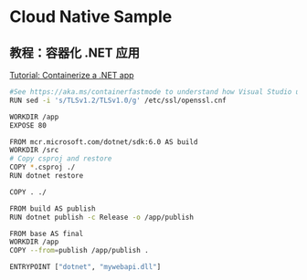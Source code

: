 # Cloud Native Sample

## 教程：容器化 .NET 应用

[Tutorial: Containerize a .NET app](https://docs.microsoft.com/en-us/dotnet/core/docker/build-container?tabs=windows)

```bash
#See https://aka.ms/containerfastmode to understand how Visual Studio uses this Dockerfile to FROM  mcr.microsoft.com/dotnet/aspnet:6.0 AS base
RUN sed -i 's/TLSv1.2/TLSv1.0/g' /etc/ssl/openssl.cnf

WORKDIR /app
EXPOSE 80

FROM mcr.microsoft.com/dotnet/sdk:6.0 AS build
WORKDIR /src
# Copy csproj and restore
COPY *.csproj ./
RUN dotnet restore

COPY . ./

FROM build AS publish
RUN dotnet publish -c Release -o /app/publish

FROM base AS final
WORKDIR /app
COPY --from=publish /app/publish .

ENTRYPOINT ["dotnet", "mywebapi.dll"]
```